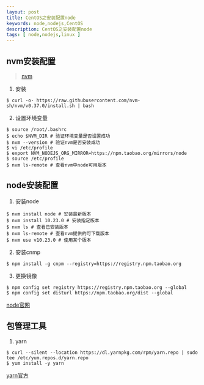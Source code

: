 ```yaml
---
layout: post
title: CentOS之安装配置node
keywords: node,nodejs,CentOS
description: CentOS之安装配置node
tags: [ node,nodejs,linux ]
---
```


## nvm安装配置
> [nvm](https://github.com/nvm-sh/nvm)
1. 安装
```
$ curl -o- https://raw.githubusercontent.com/nvm-sh/nvm/v0.37.0/install.sh | bash

```

2. 设置环境变量
```
$ source /root/.bashrc
$ echo $NVM_DIR # 验证环境变量是否设置成功
$ nvm --version # 验证nvm是否安装成功
$ vi /etc/profile
$ export NVM_NODEJS_ORG_MIRROR=https://npm.taobao.org/mirrors/node
$ source /etc/profile
$ nvm ls-remote # 查看nvm中node可用版本
```

## node安装配置

1. 安装node
```
$ nvm install node # 安装最新版本
$ nvm install 10.23.0 # 安装指定版本
$ nvm ls # 查看已安装版本
$ nvm ls-remote # 查看nvm提供的可下载版本
$ nvm use v10.23.0 # 使用某个版本
```

2. 安装cnmp
```
$ npm install -g cnpm --registry=https://registry.npm.taobao.org
```

3. 更换镜像
```
$ npm config set registry https://registry.npm.taobao.org --global
$ npm config set disturl https://npm.taobao.org/dist --global
```
[node官网](https://nodejs.org/zh-cn/)

## 包管理工具
1. yarn
```
$ curl --silent --location https://dl.yarnpkg.com/rpm/yarn.repo | sudo tee /etc/yum.repos.d/yarn.repo
$ yum install -y yarn
```
[yarn官方](https://classic.yarnpkg.com/zh-Hans/)
